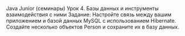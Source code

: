 Java Junior (семинары)
Урок 4. Базы данных и инструменты взаимодействия с ними
Задание: Настройте связь между вашим приложением и базой данных MySQL с использованием Hibernate. Создайте несколько объектов Person и сохраните их в базу данных.